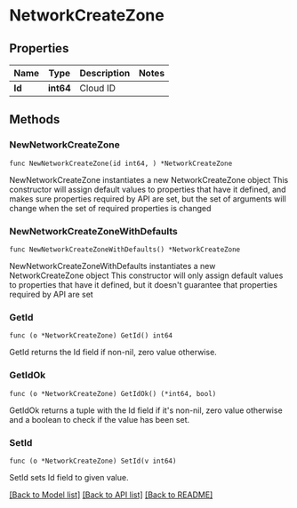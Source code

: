 # NetworkCreateZone

## Properties

Name | Type | Description | Notes
------------ | ------------- | ------------- | -------------
**Id** | **int64** | Cloud ID | 

## Methods

### NewNetworkCreateZone

`func NewNetworkCreateZone(id int64, ) *NetworkCreateZone`

NewNetworkCreateZone instantiates a new NetworkCreateZone object
This constructor will assign default values to properties that have it defined,
and makes sure properties required by API are set, but the set of arguments
will change when the set of required properties is changed

### NewNetworkCreateZoneWithDefaults

`func NewNetworkCreateZoneWithDefaults() *NetworkCreateZone`

NewNetworkCreateZoneWithDefaults instantiates a new NetworkCreateZone object
This constructor will only assign default values to properties that have it defined,
but it doesn't guarantee that properties required by API are set

### GetId

`func (o *NetworkCreateZone) GetId() int64`

GetId returns the Id field if non-nil, zero value otherwise.

### GetIdOk

`func (o *NetworkCreateZone) GetIdOk() (*int64, bool)`

GetIdOk returns a tuple with the Id field if it's non-nil, zero value otherwise
and a boolean to check if the value has been set.

### SetId

`func (o *NetworkCreateZone) SetId(v int64)`

SetId sets Id field to given value.



[[Back to Model list]](../README.md#documentation-for-models) [[Back to API list]](../README.md#documentation-for-api-endpoints) [[Back to README]](../README.md)


